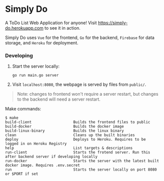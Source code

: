 # Simply Do

A ToDo List Web Application for anyone!
Visit https://simply-do.herokuapp.com to see it in action.

Simply Do uses `Vue` for the frontend, `Go` for the backend, `Firebase` for data storage, and `Heroku` for deployment.

### Developing

1.  Start the server locally:

    ```
    go run main.go server
    ```

2.  Visit `localhost:8080`, the webpage is served by files from `public/`.

> Note: changes to frontend won't require a server restart, but changes to the backend will need a server restart.

Make commands:

```shell
$ make
build-client                   Builds the frontend files to public
build-docker                   Builds the docker image
build-linux-binary             Builds the linux binary
clean                          Cleans up the built binaries
deploy                         Deploys to Heroku. Requires to be logged in on Heroku Registry
help                           List targets & descriptions
run-client                     Starts the frotend server. Run this after backend server if developing locally
run-docker                     Starts the server with the latest built docker image. Requires .env.secret
run                            Starts the server locally on port 8080 or $PORT if set
```
